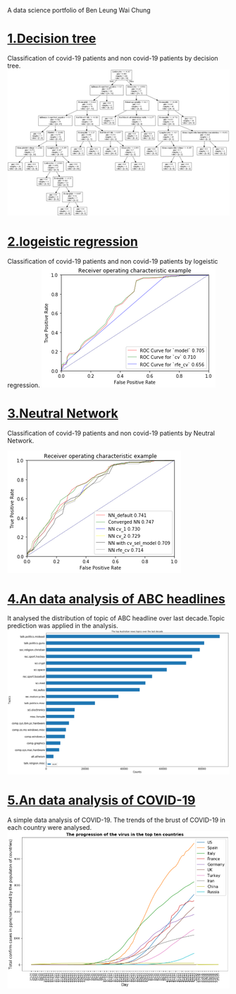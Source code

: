 A data science portfolio of Ben Leung Wai Chung
# [1.Decision tree](https://github.com/Benleung0523/Covid19_prediction/blob/master/Preprocessed_data%20and%20Decision%20tree.ipynb)
Classification of covid-19 patients and non covid-19 patients by decision tree.
![alt text](https://github.com/Benleung0523/Ben-portfolio/blob/master/DT_excluding_missing_values.png?raw=true "Logo Title Text 1")
# [2.logeistic regression](https://github.com/Benleung0523/Covid19_prediction/blob/master/logeistic%20regression.ipynb)
Classification of covid-19 patients and non covid-19 patients by logeistic regression.
![alt text](https://github.com/Benleung0523/Ben-portfolio/blob/master/lr.png?raw=true "Logo Title Text 1")
# [3.Neutral Network](https://github.com/Benleung0523/Covid19_prediction/blob/master/neural%20network.ipynb)
Classification of covid-19 patients and non covid-19 patients by Neutral Network.

![alt text](https://github.com/Benleung0523/Ben-portfolio/blob/master/download.png?raw=true "Logo Title Text 1")
# [4.An data analysis of ABC headlines](https://github.com/Benleung0523/abcheadlines/blob/master/ABC_headlines.ipynb)
It analysed the distribution of topic of ABC headline over last decade.Topic prediction was applied in the analysis.
![alt text](https://github.com/Benleung0523/Ben-portfolio/blob/master/abc.png?raw=true "Logo Title Text 1")
# [5.An data analysis of COVID-19](https://github.com/Benleung0523/covid19/blob/master/Covid19.ipynb)
A simple data analysis of COVID-19. The trends of the brust of COVID-19 in each country were analysed.
![alt text](https://github.com/Benleung0523/Ben-portfolio/blob/master/covidpic.png?raw=true "Logo Title Text 1")


